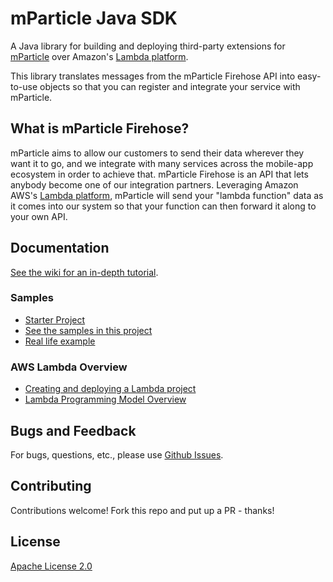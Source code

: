 # mParticle Java SDK

A Java library for building and deploying third-party extensions for [mParticle](https://www.mparticle.com) over Amazon's [Lambda platform](https://aws.amazon.com/lambda/).

This library translates messages from the mParticle Firehose API into easy-to-use objects so that you can register and integrate your service with mParticle.

## What is mParticle Firehose?

mParticle aims to allow our customers to send their data wherever they want it to go, and we integrate with many services across the mobile-app ecosystem in order to achieve that. mParticle Firehose is an API that lets anybody become one of our integration partners. Leveraging Amazon AWS's [Lambda platform](https://aws.amazon.com/lambda/), mParticle will send your "lambda function" data as it comes into our system so that your function can then forward it along to your own API.

## Documentation

[See the wiki for an in-depth tutorial](https://github.com/mParticle/mparticle-sdk-java/wiki).

### Samples

- [Starter Project](https://github.com/mParticle/lambda-extension-sample) 
- [See the samples in this project](https://github.com/mParticle/mparticle-sdk-java/tree/master/mparticle-sdk-java)
- [Real life example](https://github.com/mParticle/lambda-iterable)

### AWS Lambda Overview

- [Creating and deploying a Lambda project](http://docs.aws.amazon.com/lambda/latest/dg/java-gs.html) 
- [Lambda Programming Model Overview](http://docs.aws.amazon.com/lambda/latest/dg/java-programming-model.html)

## Bugs and Feedback

For bugs, questions, etc., please use [Github Issues](https://github.com/mParticle/mparticle-sdk-java/issues).

## Contributing

Contributions welcome! Fork this repo and put up a PR - thanks!

## License

[Apache License 2.0](http://www.apache.org/licenses/LICENSE-2.0)
